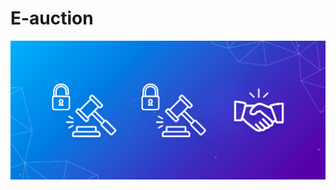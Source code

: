 # E-auction
![alt text](https://github.com/krutikafating/CDAC-project/blob/master/aaa.png?raw=true)

